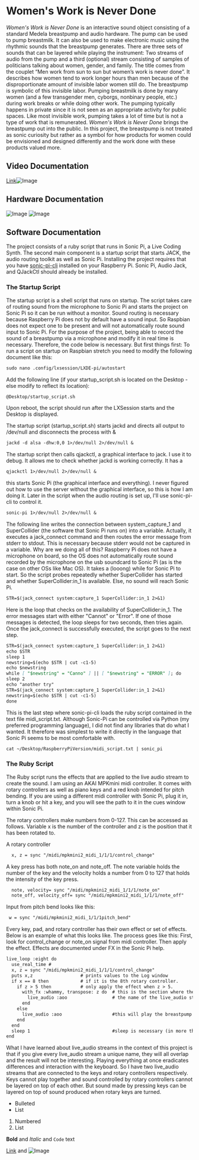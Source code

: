 # Women's Work is Never Done

_Women's Work is Never Done_ is an interactive sound object consisting of a standard Medela breastpump and audio hardware. The pump can be used to pump breastmilk. It can also be used to make electronic music using the rhythmic sounds that the breastpump generates. There are three sets of sounds that can be layered while playing the instrument: Two streams of audio from the pump and a third (optional) stream consisting of samples of politicians talking about women, gender, and family. The title comes from the couplet  “Men work from sun to sun but women’s work is never done”.  It describes how women tend to work longer hours than men because of the disproportionate amount of invisible labor women still do. The breastpump is symbolic of this invisible labor. Pumping breastmilk is done by many women (and a few transgender men, cyborgs, nonbinary people, etc.) during work breaks or while doing other work. The pumping typically happens in private since it is not seen as an appropriate activity for public spaces. Like most invisible work, pumping takes a lot of time but is not a type of work that is remunerated. _Women's Work is Never Done_  brings the breastpump out into the public. In this project, the breastpump is not treated as sonic curiosity but rather as a symbol for how products for women could be envisioned and designed differently and the work done with these products valued more. 

## Video Documentation
[Link](https://vimeo.com/281295400)![Image](http://www.anninaruest.com/img/videojpg)

## Hardware Documentation
![Image](http://www.anninaruest.com/img/bag_documentation.jpg)
![Image](http://www.anninaruest.com/img/hardware_diagram.jpg)

## Software Documentation

The project consists of a ruby script that runs in Sonic Pi, a Live Coding Synth. The second main component is a  startup script that starts JACK, the audio routing toolkit as well as Sonic Pi. Installing the project requires that you have [sonic-pi-cli](https://github.com/Widdershin/sonic-pi-cli) installed on your Raspberry Pi. Sonic Pi, Audio Jack, and QJackCtl should already be installed. 

### The Startup Script
The startup script is a shell script that runs on startup. The script takes care of routing sound from the microphone to Sonic Pi and starts the project on Sonic Pi so it can be run without a monitor. Sound routing is necessary because Raspberry Pi does not by default have a sound input. So Raspbian does not expect one to be present and will not automatically route sound input to Sonic Pi. For the purpose of the project, being able to record the sound of a breastpump via a microphone and modify it in real time is necessary. Therefore, the code below is necessary. But first things first: To run a script on startup on Raspbian stretch you need to modify the following document like this:

```markdown
sudo nano .config/lxsession/LXDE-pi/autostart
```
Add the following line (if your startup_script.sh is located on the Desktop - else modify to reflect its location):
```markdown
@Desktop/startup_script.sh
```
Upon reboot, the script should run after the LXSession starts and the Desktop is displayed.

The startup script (startup_script.sh) starts jackd and directs all output to /dev/null and disconnects the process with &

```markdown
jackd -d alsa -dhw:0,0 1>/dev/null 2>/dev/null &
```
The startup script then calls qjackctl, a graphical interface to jack. I use it to debug. It allows me to check whether jackd is working correctly. It has a 

```markdown
qjackctl 1>/dev/null 2>/dev/null &
```
this starts Sonic Pi (the graphical interface and everything). I never figured out how to use the server without the graphical interface, so this is how I am doing it. Later in the script when the audio routing is set up, I'll use sonic-pi-cli to control it.

```markdown
sonic-pi 1>/dev/null 2>/dev/null &
```
The following line writes the connection between system_capture_1 and SuperCollider (the software that Sonic Pi runs on) into a variable. Actually, it executes a jack_connect command and then routes the error message from stderr to stdout. This is necessary because stderr would not be captured in a variable. Why are we doing all of this? Raspberry Pi does not have a microphone on board, so the OS does not automatically route sound recorded by the microphone on the usb soundcard to Sonic Pi (as is the case on other OSs like Mac OS). 
It takes a (looong) while for Sonic Pi to start. So the script probes repeatedly whether SuperCollider has started and whether SuperCollider:in_1 is available. Else, no sound will reach Sonic Pi. 

```markdown
STR=$(jack_connect system:capture_1 SuperCollider:in_1 2>&1)
```
Here is the loop that checks on the availability of SuperCollider:in_1. The error messages start with either "Cannot" or "Error". If one of those messages is detected, the loop sleeps for two seconds, then tries again. Once the jack_connect is successfully executed, the script goes to the next step. 

```markdown
STR=$(jack_connect system:capture_1 SuperCollider:in_1 2>&1)
echo $STR
sleep 1
newstring=$(echo $STR | cut -c1-5)
echo $newstring
while [ "$newstring" = "Canno" ] || [ "$newstring" = "ERROR" ]; do
sleep 2
echo "another try"
STR=$(jack_connect system:capture_1 SuperCollider:in_1 2>&1)
newstring=$(echo $STR | cut -c1-5)
done
```
This is the last step where sonic-pi-cli loads the ruby script contained in the text file midi_script.txt. Although Sonic-Pi can be controlled via Python (my preferred programming language), I did not find any libraries that do what I wanted. It therefore was simplest to write it directly in the language that Sonic Pi seems to be most comfortable with.
```markdown
cat ~/Desktop/RaspberryPiVersion/midi_script.txt | sonic_pi
```
### The Ruby Script
The Ruby script runs the effects that are applied to the live audio stream to create the sound. I am using an AKAI MPKmini midi controller. It comes with rotary controllers as well as piano keys and a red knob intended for pitch bending.  If you are using a different midi controller with Sonic Pi, plug it in, turn a knob or hit a key, and you will see the path to it in the cues window within Sonic Pi.

The rotary controllers make numbers from 0-127. This can be accessed as follows. Variable x is the number of the controller and z is the position that it has been rotated to. 

A rotary controller
```markdown
  x, z = sync "/midi/mpkmini2_midi_1/1/1/control_change"
```
A key press has both note_on and note_off. The note variable holds the number of the key and the velocity holds a number from 0 to 127 that holds the intensity of the key press.
```markdown
  note, velocity= sync "/midi/mpkmini2_midi_1/1/1/note_on"  
  note_off, velocity_off= sync "/midi/mpkmini2_midi_1/1/1/note_off"
```
Input from pitch bend looks like this: 
```markdown
 w = sync "/midi/mpkmini2_midi_1/1/1pitch_bend"
```
Every key, pad, and rotary controller has their own effect or set of effects. Below is an example of what this looks like. The process goes like this: First, look for control_change or note_on signal from midi controller. Then apply the effect. Effects are documented under FX in the Sonic Pi help.

```markdown
live_loop :eight do
  use_real_time #
  x, z = sync "/midi/mpkmini2_midi_1/1/1/control_change"
  puts x,z                  # prints values to the Log window
  if x == 8 then            # if it is the 8th rotary controller. 
    if z > 5 then           # only apply the effect when z > 5.
      with_fx :whammy, transpose: z do  # this is the section where the effect is applied. 
        live_audio :aoo                 # the name of the live_audio stream.
      end
    else
      live_audio :aoo                   #this will play the breastpump sound without effect.
    end
  end
  sleep 1                               #sleep is necessary (in more than one sense). Here, the amount depends on the effect you're using.
end
```
What I have learned about live_audio streams in the context of this project is that if you give every live_audio stream a unique name, they will all overlap and the result will not be interesting. Playing everything at once eradicates differences and interaction with the keyboard. So I have two live_audio streams that are connected to the keys and rotary controllers respectively. Keys cannot play together and sound controlled by rotary controllers cannot be layered on top of each other. But sound made by pressing keys can be layered on top of sound produced when rotary keys are turned.



- Bulleted
- List

1. Numbered
2. List

**Bold** and _Italic_ and `Code` text

[Link](url) and ![Image](src)
```
